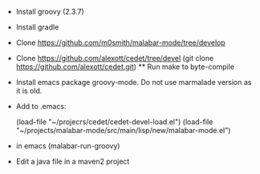 * Install groovy (2.3.7)
* Install gradle
* Clone https://github.com/m0smith/malabar-mode/tree/develop

* Clone https://github.com/alexott/cedet/tree/devel (git clone https://github.com/alexott/cedet.git)
** Run make to byte-compile

* Install emacs package groovy-mode.  Do not use marmalade version as it is old.

* Add to .emacs: 

    (load-file "~/projecrs/cedet/cedet-devel-load.el")
    (load-file "~/projects/malabar-mode/src/main/lisp/new/malabar-mode.el")

* in emacs (malabar-run-groovy)
* Edit a java file in a maven2 project
  